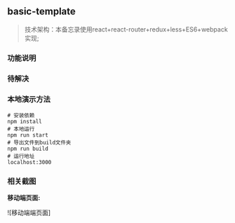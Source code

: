 ## basic-template

> 技术架构：本备忘录使用react+react-router+redux+less+ES6+webpack实现;



### 功能说明


### 待解决


### 本地演示方法

```text
# 安装依赖
npm install
# 本地运行
npm run start
# 导出文件到build文件夹
npm run build
# 运行地址
localhost:3000
```

### 相关截图


**移动端页面:**

![移动端端页面]
